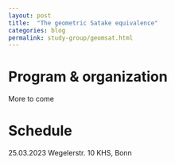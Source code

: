 ```yaml
---
layout: post
title:  "The geometric Satake equivalence"
categories: blog
permalink: study-group/geomsat.html
---
```




# Program & organization


More to come
 


# Schedule

25.03.2023 Wegelerstr. 10 KHS, Bonn
